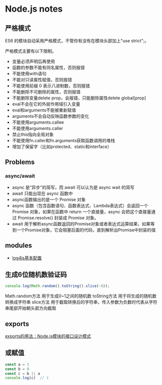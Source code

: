# Node.js notes

## 严格模式

ES6 的模块自动采用严格模式，不管你有没有在模块头部加上"use strict";。

严格模式主要有以下限制。

- 变量必须声明后再使用
- 函数的参数不能有同名属性，否则报错
- 不能使用with语句
- 不能对只读属性赋值，否则报错
- 不能使用前缀 0 表示八进制数，否则报错
- 不能删除不可删除的属性，否则报错
- 不能删除变量delete prop，会报错，只能删除属性delete global[prop]
- eval不会在它的外层作用域引入变量
- eval和arguments不能被重新赋值
- arguments不会自动反映函数参数的变化
- 不能使用arguments.callee
- 不能使用arguments.caller
- 禁止this指向全局对象
- 不能使用fn.caller和fn.arguments获取函数调用的堆栈
- 增加了保留字（比如protected、static和interface）

## Problems

### async/await

- async 是“异步”的简写，而 await 可以认为是 async wait 的简写
- await 只能出现在 async 函数中
- async函数输出的是一个 Promise 对象
- async 函数（包含函数语句、函数表达式、Lambda表达式）会返回一个 Promise 对象，如果在函数中 return 一个直接量，async 会把这个直接量通过 Promise.resolve() 封装成 Promise 对象。
- await 用于解析async函数返回的Promise对象或者表达式运算结果，如果等到一个Promise对象，它会阻塞后面的代码，直到解析出Promise中封装的值

## modules

- [log4js基本配置](https://www.shenyujie.cc/2018/05/25/log4js-basic/)

## 生成6位随机数验证码

```js
console.log(Math.random().toString().slice(-6));
```

Math.random方法 用于生成0~1之间的随机数
toString方法 用于将生成的随机数转换成字符串
slice方法 用于截取转换后的字符串，传入参数为负数时代表从字符串尾部开始朝头部方向截取

## exports

[exports的用法：Node.js模块的接口设计模式](https://gywbd.github.io/posts/2014/11/using-exports-nodejs-interface-design-pattern.html)

## 或赋值

```js
const a = 1
const b = 0
const c = b || a
console.log(c)  // 1
```
